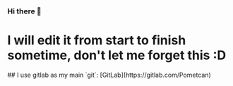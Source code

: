 ### Hi there 👋

<h1 color=red>
I will edit it from start to finish sometime, don't let me forget this :D
</h1>
## I use gitlab as my main `git`: 
[GitLab](https://gitlab.com/Pometcan)
